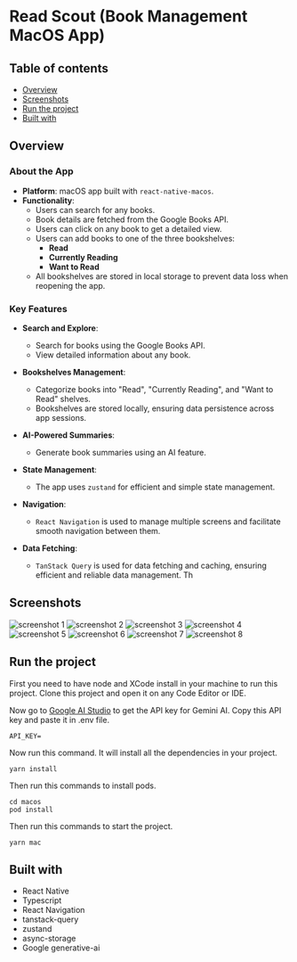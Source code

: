 # Read Scout (Book Management MacOS App)

## Table of contents

- [Overview](#overview)
- [Screenshots](#screenshots)
- [Run the project](#run-the-project)
- [Built with](#built-with)

## Overview

### About the App

- **Platform**: macOS app built with `react-native-macos`.
- **Functionality**:
  - Users can search for any books.
  - Book details are fetched from the Google Books API.
  - Users can click on any book to get a detailed view.
  - Users can add books to one of the three bookshelves:
    - **Read**
    - **Currently Reading**
    - **Want to Read**
  - All bookshelves are stored in local storage to prevent data loss when reopening the app.

### Key Features

- **Search and Explore**:
  - Search for books using the Google Books API.
  - View detailed information about any book.

- **Bookshelves Management**:
  - Categorize books into "Read", "Currently Reading", and "Want to Read" shelves.
  - Bookshelves are stored locally, ensuring data persistence across app sessions.

- **AI-Powered Summaries**:
  - Generate book summaries using an AI feature.

- **State Management**:
  - The app uses `zustand` for efficient and simple state management.

- **Navigation**:
  - `React Navigation` is used to manage multiple screens and facilitate smooth navigation between them.

- **Data Fetching**:
  - `TanStack Query` is used for data fetching and caching, ensuring efficient and reliable data management.
  Th


## Screenshots

<img src="https://i.imgur.com/DfC8Xqh.png" alt="screenshot 1"/>
<img src="https://i.imgur.com/X8SRs3U.png" alt="screenshot 2"/>
<img src="https://i.imgur.com/75Qs2ao.png" alt="screenshot 3"/>
<img src="https://i.imgur.com/azlPqp0.png" alt="screenshot 4"/>
<img src="https://i.imgur.com/aHHqe3J.png" alt="screenshot 5"/>
<img src="https://i.imgur.com/SzLnUib.png" alt="screenshot 6"/>
<img src="https://i.imgur.com/nLzoyac.png" alt="screenshot 7"/>
<img src="https://i.imgur.com/6SK5iPp.png" alt="screenshot 8"/>

## Run the project

First you need to have node and XCode install in your machine to run this project.
Clone this project and open it on any Code Editor or IDE.

Now go to [Google AI Studio](https://aistudio.google.com/app/apikey) to get the API key for Gemini AI. Copy this API key and paste it in .env file.

```
API_KEY=
```

Now run this command. It will install all the dependencies in your project.

```
yarn install
```

Then run this commands to install pods.

```
cd macos
pod install
```

Then run this commands to start the project.

```
yarn mac
```

## Built with

- React Native
- Typescript
- React Navigation
- tanstack-query
- zustand
- async-storage
- Google generative-ai
